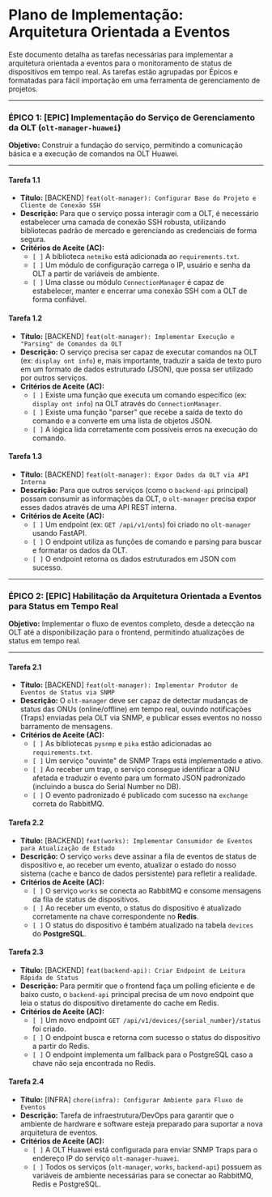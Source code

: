 # Plano de Implementação: Arquitetura Orientada a Eventos

Este documento detalha as tarefas necessárias para implementar a arquitetura orientada a eventos para o monitoramento de status de dispositivos em tempo real. As tarefas estão agrupadas por Épicos e formatadas para fácil importação em uma ferramenta de gerenciamento de projetos.

---

### **ÉPICO 1: [EPIC] Implementação do Serviço de Gerenciamento da OLT (`olt-manager-huawei`)**

**Objetivo:** Construir a fundação do serviço, permitindo a comunicação básica e a execução de comandos na OLT Huawei.

---

#### **Tarefa 1.1**

-   **Título:** [BACKEND] `feat(olt-manager): Configurar Base do Projeto e Cliente de Conexão SSH`
-   **Descrição:** Para que o serviço possa interagir com a OLT, é necessário estabelecer uma camada de conexão SSH robusta, utilizando bibliotecas padrão de mercado e gerenciando as credenciais de forma segura.
-   **Critérios de Aceite (AC):**
    -   `[ ]` A biblioteca `netmiko` está adicionada ao `requirements.txt`.
    -   `[ ]` Um módulo de configuração carrega o IP, usuário e senha da OLT a partir de variáveis de ambiente.
    -   `[ ]` Uma classe ou módulo `ConnectionManager` é capaz de estabelecer, manter e encerrar uma conexão SSH com a OLT de forma confiável.

#### **Tarefa 1.2**

-   **Título:** [BACKEND] `feat(olt-manager): Implementar Execução e "Parsing" de Comandos da OLT`
-   **Descrição:** O serviço precisa ser capaz de executar comandos na OLT (ex: `display ont info`) e, mais importante, traduzir a saída de texto puro em um formato de dados estruturado (JSON), que possa ser utilizado por outros serviços.
-   **Critérios de Aceite (AC):**
    -   `[ ]` Existe uma função que executa um comando específico (ex: `display ont info`) na OLT através do `ConnectionManager`.
    -   `[ ]` Existe uma função "parser" que recebe a saída de texto do comando e a converte em uma lista de objetos JSON.
    -   `[ ]` A lógica lida corretamente com possíveis erros na execução do comando.

#### **Tarefa 1.3**

-   **Título:** [BACKEND] `feat(olt-manager): Expor Dados da OLT via API Interna`
-   **Descrição:** Para que outros serviços (como o `backend-api` principal) possam consumir as informações da OLT, o `olt-manager` precisa expor esses dados através de uma API REST interna.
-   **Critérios de Aceite (AC):**
    -   `[ ]` Um endpoint (ex: `GET /api/v1/onts`) foi criado no `olt-manager` usando FastAPI.
    -   `[ ]` O endpoint utiliza as funções de comando e parsing para buscar e formatar os dados da OLT.
    -   `[ ]` O endpoint retorna os dados estruturados em JSON com sucesso.

---

### **ÉPICO 2: [EPIC] Habilitação da Arquitetura Orientada a Eventos para Status em Tempo Real**

**Objetivo:** Implementar o fluxo de eventos completo, desde a detecção na OLT até a disponibilização para o frontend, permitindo atualizações de status em tempo real.

---

#### **Tarefa 2.1**

-   **Título:** [BACKEND] `feat(olt-manager): Implementar Produtor de Eventos de Status via SNMP`
-   **Descrição:** O `olt-manager` deve ser capaz de detectar mudanças de status das ONUs (online/offline) em tempo real, ouvindo notificações (Traps) enviadas pela OLT via SNMP, e publicar esses eventos no nosso barramento de mensagens.
-   **Critérios de Aceite (AC):**
    -   `[ ]` As bibliotecas `pysnmp` e `pika` estão adicionadas ao `requirements.txt`.
    -   `[ ]` Um serviço "ouvinte" de SNMP Traps está implementado e ativo.
    -   `[ ]` Ao receber um trap, o serviço consegue identificar a ONU afetada e traduzir o evento para um formato JSON padronizado (incluindo a busca do Serial Number no DB).
    -   `[ ]` O evento padronizado é publicado com sucesso na `exchange` correta do RabbitMQ.

#### **Tarefa 2.2**

-   **Título:** [BACKEND] `feat(works): Implementar Consumidor de Eventos para Atualização de Estado`
-   **Descrição:** O serviço `works` deve assinar a fila de eventos de status de dispositivo e, ao receber um evento, atualizar o estado do nosso sistema (cache e banco de dados persistente) para refletir a realidade.
-   **Critérios de Aceite (AC):**
    -   `[ ]` O serviço `works` se conecta ao RabbitMQ e consome mensagens da fila de status de dispositivos.
    -   `[ ]` Ao receber um evento, o status do dispositivo é atualizado corretamente na chave correspondente no **Redis**.
    -   `[ ]` O status do dispositivo é também atualizado na tabela `devices` do **PostgreSQL**.

#### **Tarefa 2.3**

-   **Título:** [BACKEND] `feat(backend-api): Criar Endpoint de Leitura Rápida de Status`
-   **Descrição:** Para permitir que o frontend faça um polling eficiente e de baixo custo, o `backend-api` principal precisa de um novo endpoint que leia o status do dispositivo diretamente do cache em Redis.
-   **Critérios de Aceite (AC):**
    -   `[ ]` Um novo endpoint `GET /api/v1/devices/{serial_number}/status` foi criado.
    -   `[ ]` O endpoint busca e retorna com sucesso o status do dispositivo a partir do Redis.
    -   `[ ]` O endpoint implementa um fallback para o PostgreSQL caso a chave não seja encontrada no Redis.

#### **Tarefa 2.4**

-   **Título:** [INFRA] `chore(infra): Configurar Ambiente para Fluxo de Eventos`
-   **Descrição:** Tarefa de infraestrutura/DevOps para garantir que o ambiente de hardware e software esteja preparado para suportar a nova arquitetura de eventos.
-   **Critérios de Aceite (AC):**
    -   `[ ]` A OLT Huawei está configurada para enviar SNMP Traps para o endereço IP do serviço `olt-manager-huawei`.
    -   `[ ]` Todos os serviços (`olt-manager`, `works`, `backend-api`) possuem as variáveis de ambiente necessárias para se conectar ao RabbitMQ, Redis e PostgreSQL.